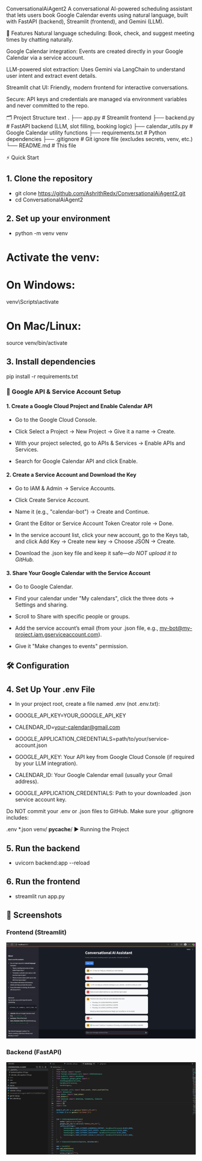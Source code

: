 ConversationalAiAgent2
A conversational AI-powered scheduling assistant that lets users book Google Calendar events using natural language, built with FastAPI (backend), Streamlit (frontend), and Gemini (LLM).

🚀 Features
Natural language scheduling: Book, check, and suggest meeting times by chatting naturally.

Google Calendar integration: Events are created directly in your Google Calendar via a service account.

LLM-powered slot extraction: Uses Gemini via LangChain to understand user intent and extract event details.

Streamlit chat UI: Friendly, modern frontend for interactive conversations.

Secure: API keys and credentials are managed via environment variables and never committed to the repo.

🗂️ Project Structure
text
.
├── app.py              # Streamlit frontend
├── backend.py          # FastAPI backend (LLM, slot filling, booking logic)
├── calendar_utils.py   # Google Calendar utility functions
├── requirements.txt    # Python dependencies
├── .gitignore          # Git ignore file (excludes secrets, venv, etc.)
└── README.md           # This file

⚡ Quick Start
## 1. Clone the repository
- git clone https://github.com/AshrithRedx/ConversationalAiAgent2.git
- cd ConversationalAiAgent2
## 2. Set up your environment
- python -m venv venv
# Activate the venv:
# On Windows:
venv\Scripts\activate
# On Mac/Linux:
source venv/bin/activate
## 3. Install dependencies
pip install -r requirements.txt
 ### 🔑 Google API & Service Account Setup
#### 1. Create a Google Cloud Project and Enable Calendar API
- Go to the Google Cloud Console.

- Click Select a Project → New Project → Give it a name → Create.

- With your project selected, go to APIs & Services → Enable APIs and Services.

- Search for Google Calendar API and click Enable.

#### 2. Create a Service Account and Download the Key
- Go to IAM & Admin → Service Accounts.

- Click Create Service Account.

- Name it (e.g., "calendar-bot") → Create and Continue.

- Grant the Editor or Service Account Token Creator role → Done.

- In the service account list, click your new account, go to the Keys tab, and click Add Key → Create new key → Choose JSON → Create.

- Download the .json key file and keep it safe—*do NOT upload it to GitHub.*

#### 3. Share Your Google Calendar with the Service Account
- Go to Google Calendar.

- Find your calendar under "My calendars", click the three dots → Settings and sharing.

- Scroll to Share with specific people or groups.

- Add the service account’s email (from your .json file, e.g., my-bot@my-project.iam.gserviceaccount.com).

- Give it "Make changes to events" permission.

 ## 🛠️ Configuration
 ## 4. Set Up Your .env File
- In your project root, create a file named .env (not .env.txt):
 - GOOGLE_API_KEY=YOUR_GOOGLE_API_KEY
 - CALENDAR_ID=your-calendar@gmail.com
 - GOOGLE_APPLICATION_CREDENTIALS=path/to/your/service-account.json
 - GOOGLE_API_KEY: Your API key from Google Cloud Console (if required by your LLM integration).

- CALENDAR_ID: Your Google Calendar email (usually your Gmail address).

- GOOGLE_APPLICATION_CREDENTIALS: Path to your downloaded .json service account key.

Do NOT commit your .env or .json files to GitHub.
Make sure your .gitignore includes:


.env
*.json
venv/
__pycache__/
▶️ Running the Project
## 5. Run the backend

- uvicorn backend:app --reload
## 6. Run the frontend

- streamlit run app.py

## 📸 Screenshots

### Frontend (Streamlit)
![Frontend Screenshot](sample1.png)

### Backend (FastAPI)
![Backend Screenshot](sample2.png)
 


